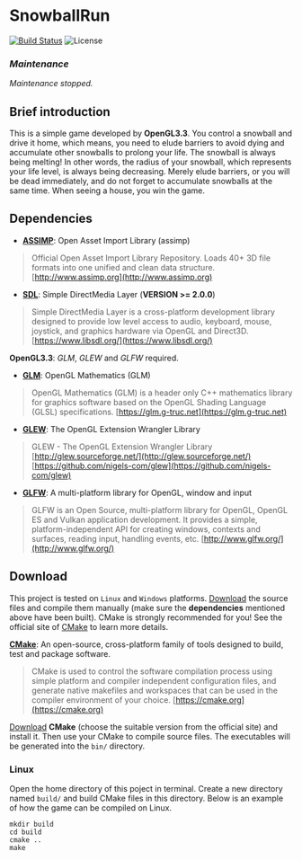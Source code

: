 # SnowballRun
[![Build Status](https://travis-ci.org/enzoleo/SnowballRun.svg?branch=master)](https://travis-ci.org/perryleo/SnowballRun)
![License](https://img.shields.io/aur/license/yaourt.svg)

### *Maintenance*

*Maintenance stopped.*


## Brief introduction
This is a simple game developed by **OpenGL3.3**. You control a snowball and drive it home, which means, you need to elude barriers to avoid dying and accumulate other snowballs to prolong your life. The snowball is always being melting! In other words, the radius of your snowball, which represents your life level, is always being decreasing. Merely elude barriers, or you will be dead immediately, and do not forget to accumulate snowballs at the same time. When seeing a house, you win the game.

## Dependencies
+ [**ASSIMP**](https://github.com/assimp/assimp): Open Asset Import Library (assimp)
> Official Open Asset Import Library Repository. Loads 40+ 3D file formats into one unified and clean data structure. [http://www.assimp.org](http://www.assimp.org) 

+ [**SDL**](https://www.libsdl.org/): Simple DirectMedia Layer (**VERSION >= 2.0.0**)
> Simple DirectMedia Layer is a cross-platform development library designed to provide low level access to audio, keyboard, mouse, joystick, and graphics hardware via OpenGL and Direct3D. [https://www.libsdl.org/](https://www.libsdl.org/)

**OpenGL3.3**: *GLM*, *GLEW* and *GLFW* required.

+ [**GLM**](https://github.com/g-truc/glm): OpenGL Mathematics (GLM)
> OpenGL Mathematics (GLM) is a header only C++ mathematics library for graphics software based on the OpenGL Shading Language (GLSL) specifications. [https://glm.g-truc.net](https://glm.g-truc.net)  

+ [**GLEW**](https://github.com/nigels-com/glew): The OpenGL Extension Wrangler Library
> GLEW - The OpenGL Extension Wrangler Library
[http://glew.sourceforge.net/](http://glew.sourceforge.net/)  
[https://github.com/nigels-com/glew](https://github.com/nigels-com/glew)  

+ [**GLFW**](https://github.com/glfw/glfw): A multi-platform library for OpenGL, window and input 
> GLFW is an Open Source, multi-platform library for OpenGL, OpenGL ES and Vulkan application development. It provides a simple, platform-independent API for creating windows, contexts and surfaces, reading input, handling events, etc. [http://www.glfw.org/](http://www.glfw.org/)

## Download
This project is tested on `Linux` and `Windows` platforms. [Download](https://codeload.github.com/perryleo/FinalProject/zip/master) the source files and compile them manually (make sure the **dependencies** mentioned above have been built). CMake is strongly recommended for you! See the official site of [CMake](https://cmake.org) to learn more details. 

[**CMake**](https://cmake.org): An open-source, cross-platform family of tools designed to build, test and package software.
> CMake is used to control the software compilation process using simple platform and compiler independent configuration files, and generate native makefiles and workspaces that can be used in the compiler environment of your choice. [https://cmake.org](https://cmake.org)  

[Download](https://cmake.org/download/) **CMake** (choose the suitable version from the official site) and install it. Then use your CMake to compile source files. The executables will be generated into the `bin/` directory.

### Linux
Open the home directory of this poject in terminal. Create a new directory named `build/` and build CMake files in this directory. Below is an example of how the game can be compiled on Linux.

```
mkdir build
cd build
cmake ..
make
````

